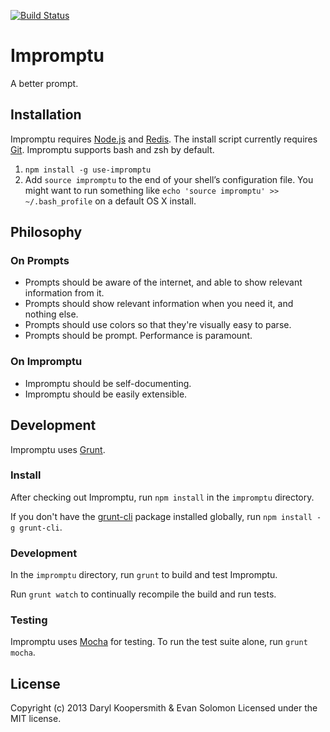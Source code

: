 [![Build Status](https://travis-ci.org/Impromptu/impromptu.png)](https://travis-ci.org/Impromptu/impromptu)

Impromptu
=========

A better prompt.

Installation
------------
Impromptu requires [Node.js](http://nodejs.org/) and [Redis](http://redis.io/). The install script currently requires [Git](http://git-scm.com/). Impromptu supports bash and zsh by default.

1. `npm install -g use-impromptu`
2. Add `source impromptu` to the end of your shell’s configuration file. You might want to run something like `echo 'source impromptu' >> ~/.bash_profile` on a default OS X install.


Philosophy
----------

### On Prompts
* Prompts should be aware of the internet, and able to show relevant information from it.
* Prompts should show relevant information when you need it, and nothing else.
* Prompts should use colors so that they're visually easy to parse.
* Prompts should be prompt. Performance is paramount.

### On Impromptu
* Impromptu should be self-documenting.
* Impromptu should be easily extensible.


Development
-----------

Impromptu uses [Grunt](http://gruntjs.com/).

### Install
After checking out Impromptu, run `npm install` in the `impromptu` directory.

If you don't have the [grunt-cli](https://github.com/gruntjs/grunt-cli) package installed globally, run `npm install -g grunt-cli`.

### Development
In the `impromptu` directory, run `grunt` to build and test Impromptu.

Run `grunt watch` to continually recompile the build and run tests.

### Testing
Impromptu uses [Mocha](http://visionmedia.github.com/mocha/) for testing. To run the test suite alone, run `grunt mocha`.


License
-------
Copyright (c) 2013 Daryl Koopersmith & Evan Solomon
Licensed under the MIT license.
